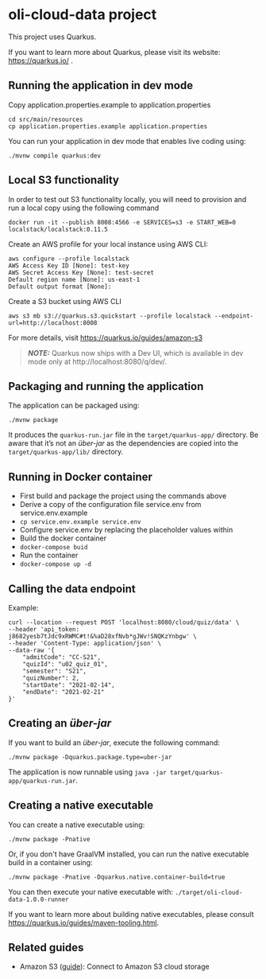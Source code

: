 # oli-cloud-data project

This project uses Quarkus.

If you want to learn more about Quarkus, please visit its website: https://quarkus.io/ .

## Running the application in dev mode

Copy application.properties.example to application.properties
``` 
cd src/main/resources
cp application.properties.example application.properties
```
You can run your application in dev mode that enables live coding using:
```shell script
./mvnw compile quarkus:dev
```
## Local S3 functionality 

In order to test out S3 functionality locally, you will need to provision and run a local copy using the following command
```
docker run -it --publish 8008:4566 -e SERVICES=s3 -e START_WEB=0 localstack/localstack:0.11.5
```
Create an AWS profile for your local instance using AWS CLI:
```
aws configure --profile localstack
AWS Access Key ID [None]: test-key
AWS Secret Access Key [None]: test-secret
Default region name [None]: us-east-1
Default output format [None]:
```
Create a S3 bucket using AWS CLI
```
aws s3 mb s3://quarkus.s3.quickstart --profile localstack --endpoint-url=http://localhost:8008
```
For more details, visit https://quarkus.io/guides/amazon-s3

> **_NOTE:_**  Quarkus now ships with a Dev UI, which is available in dev mode only at http://localhost:8080/q/dev/.

## Packaging and running the application

The application can be packaged using:
```shell script
./mvnw package
```
It produces the `quarkus-run.jar` file in the `target/quarkus-app/` directory.
Be aware that it’s not an _über-jar_ as the dependencies are copied into the `target/quarkus-app/lib/` directory.

## Running in Docker container

- First build and package the project using the commands above
- Derive a copy of the configuration file service.env from service.env.example 
- ```cp service.env.example service.env```
- Configure service.env by replacing the placeholder values within
- Build the docker container
- ```docker-compose buid```
- Run the container  
- ```docker-compose up -d```

## Calling the data endpoint
Example:
```
curl --location --request POST 'localhost:8080/cloud/quiz/data' \
--header 'api_token: j8682yesb7tJdc9xRWMC#t!&%aD28xfNvb*gJWv!SNQKzYnbgw' \
--header 'Content-Type: application/json' \
--data-raw '{
    "admitCode": "CC-S21",
    "quizId": "u02_quiz_01",
    "semester": "S21",
    "quizNumber": 2,
    "startDate": "2021-02-14",
    "endDate": "2021-02-21"
}'
```

## Creating an _über-jar_

If you want to build an _über-jar_, execute the following command:
```shell script
./mvnw package -Dquarkus.package.type=uber-jar
```

The application is now runnable using `java -jar target/quarkus-app/quarkus-run.jar`.

## Creating a native executable

You can create a native executable using: 
```shell script
./mvnw package -Pnative
```

Or, if you don't have GraalVM installed, you can run the native executable build in a container using: 
```shell script
./mvnw package -Pnative -Dquarkus.native.container-build=true
```

You can then execute your native executable with: `./target/oli-cloud-data-1.0.0-runner`

If you want to learn more about building native executables, please consult https://quarkus.io/guides/maven-tooling.html.

## Related guides

- Amazon S3 ([guide](https://quarkus.io/guides/amazon-s3)): Connect to Amazon S3 cloud storage
